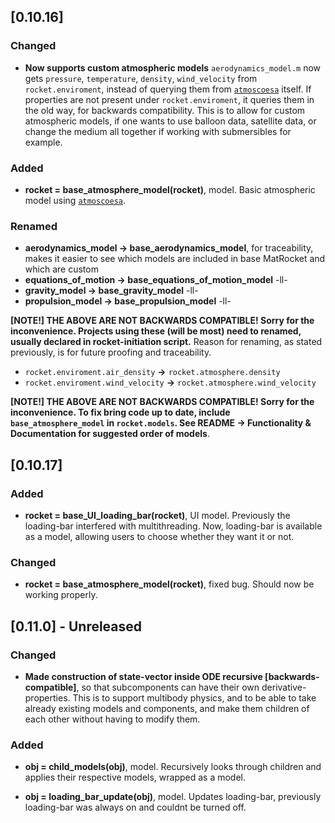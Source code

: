 ## [0.10.16]

### Changed
* **Now supports custom atmospheric models** `aerodynamics_model.m` now gets `pressure`, `temperature`, `density`, `wind_velocity` from `rocket.enviroment`, instead of querying them from [`atmoscoesa`](https://se.mathworks.com/help/aerotbx/ug/atmoscoesa.html) itself. If properties are not present under `rocket.enviroment`, it queries them in the old way, for backwards compatibility. This is to allow for custom atmospheric models, if one wants to use balloon data, satellite data, or change the medium all together if working with submersibles for example.


### Added
- **rocket = base_atmosphere_model(rocket)**, model. Basic atmospheric model using [`atmoscoesa`](https://se.mathworks.com/help/aerotbx/ug/atmoscoesa.html).

### Renamed

- **aerodynamics_model -> base_aerodynamics_model**, for traceability, makes it easier to see which models are included in base MatRocket and which are custom
- **equations_of_motion -> base_equations_of_motion_model** -ll-
- **gravity_model -> base_gravity_model** -ll-
- **propulsion_model -> base_propulsion_model** -ll-

**[NOTE!] THE ABOVE ARE NOT BACKWARDS COMPATIBLE! Sorry for the inconvenience. Projects using these (will be most) need to renamed, usually declared in rocket-initiation script.** Reason for renaming, as stated previously, is for future proofing and traceability.

- `rocket.enviroment.air_density` **->** `rocket.atmosphere.density`
- `rocket.enviroment.wind_velocity` **->** `rocket.atmosphere.wind_velocity`

**[NOTE!] THE ABOVE ARE NOT BACKWARDS COMPATIBLE! Sorry for the inconvenience. To fix bring code up to date, include `base_atmosphere_model` in `rocket.models`. See README -> Functionality & Documentation for suggested order of models**.


## [0.10.17]

### Added
- **rocket = base_UI_loading_bar(rocket)**, UI model. Previously the loading-bar interfered with multithreading. Now, loading-bar is available as a model, allowing users to choose whether they want it or not.

### Changed
- **rocket = base_atmosphere_model(rocket)**, fixed bug. Should now be working properly.


## [0.11.0] - Unreleased

### Changed
- **Made construction of state-vector inside ODE recursive [backwards-compatible]**, so that subcomponents can have their own derivative-properties. This is to support multibody physics, and to be able to take already existing models and components, and make them children of each other without having to modify them.

### Added
- **obj = child_models(obj)**, model. Recursively looks through children and applies their respective models, wrapped as a model.

- **obj = loading_bar_update(obj)**, model. Updates loading-bar, previously loading-bar was always on and couldnt be turned off.
